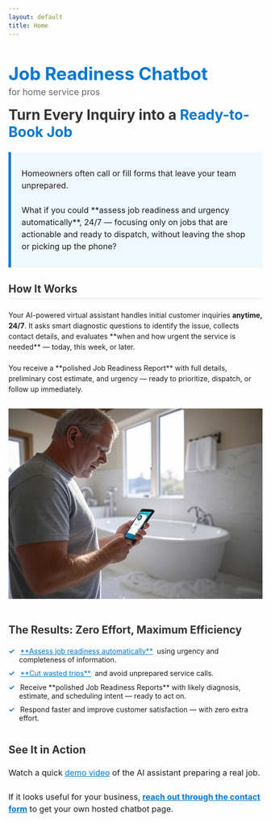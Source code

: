 ```yaml
---
layout: default
title: Home
---
```


<h1 style="color: #0078d4; font-size: 2.5em; font-weight: bold;">Job Readiness Chatbot</h1>

<p style="font-size: 1.25em; color: #666; margin-top: -1em; margin-bottom: 1em;">for home service pros</p>

<h2 style="font-size: 2em; color: #333; margin-top: 0.5em;">Turn Every Inquiry into a <span style="color: #0078d4;">Ready-to-Book Job</span></h2>

<div style="border-left: 5px solid #0078d4; background-color: #f0f8ff; padding: 1em 1.5em; margin: 1.5em 0;">
    <p style="font-size: 1.15em; line-height: 1.5;">
        Homeowners often call or fill forms that leave your team unprepared.  
        <br><br>
        What if you could **assess job readiness and urgency automatically**, 24/7 — focusing only on jobs that are actionable and ready to dispatch, without leaving the shop or picking up the phone?
    </p>
</div>

<h3 style="font-size: 1.5em; color: #333; border-bottom: 2px solid #eee; padding-bottom: 0.3em;">How It Works</h3>

<p style="line-height: 1.5;">
    Your AI-powered virtual assistant handles initial customer inquiries <b>anytime, 24/7</b>.  
    It asks smart diagnostic questions to identify the issue, collects contact details, and evaluates **when and how urgent the service is needed** — today, this week, or later.  
    <br><br>
    You receive a **polished Job Readiness Report** with full details, preliminary cost estimate, and urgency — ready to prioritize, dispatch, or follow up immediately.
</p>

<img src="/assets/images/image.jpg" alt="Homeowner using chatbot" style="max-width: 100%; height: auto; margin: 1em 0;">

<h3 style="font-size: 1.5em; color: #333; margin-top: 1.5em;">The Results: Zero Effort, Maximum Efficiency</h3>

<ul style="list-style-type: none; padding-left: 0;">
    <li style="margin-bottom: 0.75em; padding-left: 1.5em; text-indent: -1.5em;">
        <span style="color: #0078d4; font-weight: bold; margin-right: 0.5em;">&#10003;</span> <a href="https://vcrsoft.com/resources/jobReadiness/" style="text-decoration: underline; color: #0078d4;">**Assess job readiness automatically**</a>&nbsp; using urgency and completeness of information.
    </li>
    <li style="margin-bottom: 0.75em; padding-left: 1.5em; text-indent: -1.5em;">
        <span style="color: #0078d4; font-weight: bold; margin-right: 0.5em;">&#10003;</span> <a href="https://vcrsoft.com/resources/wastedTime/" style="text-decoration: underline; color: #0078d4;">**Cut wasted trips**</a>&nbsp; and avoid unprepared service calls.
    </li>
    <li style="margin-bottom: 0.75em; padding-left: 1.5em; text-indent: -1.5em;">
        <span style="color: #0078d4; font-weight: bold; margin-right: 0.5em;">&#10003;</span> Receive **polished Job Readiness Reports** with likely diagnosis, estimate, and scheduling intent — ready to act on.
    </li>
    <li style="margin-bottom: 0.75em; padding-left: 1.5em; text-indent: -1.5em;">
        <span style="color: #0078d4; font-weight: bold; margin-right: 0.5em;">&#10003;</span> Respond faster and improve customer satisfaction — with zero extra effort.
    </li>
</ul>

<h3 style="font-size: 1.5em; color: #333; margin-top: 2em;">See It in Action</h3>

<p style="font-size: 1.15em; line-height: 1.5;">
    Watch a quick <a href="https://youtu.be/chtCykQpBmc" target="_blank" style="color: #0078d4; text-decoration: underline;">demo video</a> of the AI assistant preparing a real job.  
    <br><br>
    If it looks useful for your business, <strong><a href="contact" style="text-decoration: underline; color: #0078d4;">reach out through the contact form</a></strong> to get your own hosted chatbot page.
</p>
